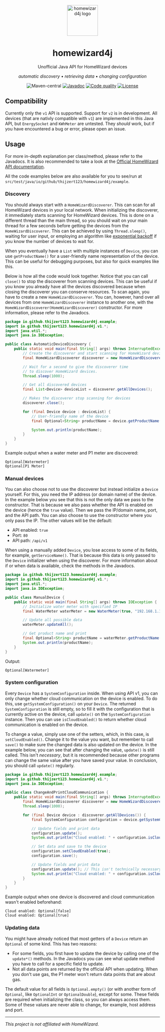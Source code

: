 <div align="center">
  <img src="https://github.com/Thijzert123/homewizard4j/blob/main/logo.png?raw=true" alt="homewizard4j logo" width=100 height=100 />
  <h1>homewizard4j</h1>
  Unofficial Java API for HomeWizard devices

  _automatic discovery_ • _retrieving data_ • _changing configuration_

  ![Maven-central](https://img.shields.io/maven-central/v/io.github.thijzert123/homewizard4j?style=for-the-badge&logo=maven&color=blue)
  [![Javadoc](https://javadoc.io/badge2/io.github.thijzert123/homewizard4j/javadoc.svg?style=for-the-badge&color=yellow)](https://javadoc.io/doc/io.github.thijzert123/homewizard4j) 
  [![Code quality](https://img.shields.io/codefactor/grade/github/Thijzert123/homewizard4j?style=for-the-badge)](https://www.codefactor.io/repository/github/thijzert123/homewizard4j)
  [![License](https://img.shields.io/github/license/Thijzert123/homewizard4j?style=for-the-badge&color=A9CF04)](https://opensource.org/license/apache-2-0)
</div>

## Compatibility
Currently only the `v1` API is supported. Support for `v2` is in development. All devices (that are nativly compatible with `v1`) are implemented in this Java API, but `EnergySocket` and `KWhMeter` are untested. They _should_ work, but if you have encountered a bug or error, please open an issue.

## Usage
For more in-depth explanation per class/method, please refer to the Javadocs. It is also recommended to take a look at the [Official HomeWizard API documentation](https://api-documentation.homewizard.com/docs/introduction).

All the code examples below are also available for you to see/run at `src/test/java/io/github/thijzert123/homewizard4j/example`.

### Discovery
You should always start with a `HomeWizardDiscoverer`. This can scan for all HomeWizard devices in your local network.
When initializing the discoverer, it immediately starts scanning for HomeWizard devices. This is done on a different thread than the main thread, so you should wait on your main thread for a few seconds before getting the devices from the `HomeWizardDiscoverer`. This can be achieved by using `Thread.sleep()`, waiting for user input, or employing an algorithm like [exponential backoff](https://en.wikipedia.org/wiki/Exponential_backoff) if you know the number of devices to wait for.

When you eventually have a `List` with multiple instances of `Device`, you can use `getProductName()` for a user-friendly name representation of the device. This can be useful for debugging purposes, but also for quick examples like this.

Below is how all the code would look together. Notice that you can call `close()` to stop the discoverer from scanning devices. This can be useful if you know you already have all the devices discovered because when closing the discoverer you can conserve resources. To scan again, you have to create a new `HomeWizardDiscoverer`. You can, however, hand over all devices from one `HomeWizardDiscoverer` instance to another one, with the `HomeWizardDiscoverer(HomeWizardDiscoverer)` constructor.
For more information, please refer to the Javadocs.
```java
package io.github.thijzert123.homewizard4j.example;
import io.github.thijzert123.homewizard4j.v1.*;
import java.util.*;
import java.io.IOException;

public class AutomaticDeviceDiscovery {
    public static void main(final String[] args) throws InterruptedException, IOException {
        // Create the discoverer and start scanning for HomeWizard devices.
        final HomeWizardDiscoverer discoverer = new HomeWizardDiscoverer();

        // Wait for a second to give the discoverer time
        // to discover HomeWizard devices.
        Thread.sleep(1000);

        // Get all discovered devices
        final List<Device> deviceList = discoverer.getAllDevices();

        // Makes the discoverer stop scanning for devices
        discoverer.close();

        for (final Device device : deviceList) {
            // User-friendly name of the device
            final Optional<String> productName = device.getProductName();

            System.out.println(productName);
        }
    }
}
```
Example output when a water meter and P1 meter are discovered:
```
Optional[Watermeter]
Optional[P1 Meter]
```

### Manual devices
You can also choose not to use the discoverer but instead initialize a `Device` yourself. For this, you need the IP address (or domain name) of the device. In the example below you see that this is not the only data we pass to the constructor.
That is because we also pass whether the API is enabled on the device (hence the `true` value). Then we pass the IP/domain name, port, and the API path. You can also choose to use the constructor where you only pass the IP. The other values will be the default:
- API enabled: `true`
- Port: `80`
- API path: `/api/v1`

When using a manually added `Device`, you lose access to some of its fields, for example, `getServiceName()`. That is because this data is only passed to the `Device` initializer when using the discoverer. For more information about if or when data is available, check the methods in the Javadocs.
```java
package io.github.thijzert123.homewizard4j.example;
import io.github.thijzert123.homewizard4j.v1.*;
import java.util.*;
import java.io.IOException;

public class ManualDevice {
    public static void main(final String[] args) throws IOException {
        // Initialize water meter with specified IP
        final WaterMeter waterMeter = new WaterMeter(true, "192.168.1.123", 80, "/api/v1");

        // Update all possible data
        waterMeter.updateAll();

        // Get product name and print
        final Optional<String> productName = waterMeter.getProductName();
        System.out.println(productName);
    }
}
```
Output:
```
Optional[Watermeter]
```

### System configuration
Every `Device` has a `SystemConfiguration` inside. When using API v1, you can only change whether cloud communication on the device is enabled. To do this, use `getSystemConfiguration()` on your `Device`. The returned `SystemConfiguration` is still empty, so to fill it with the configuration that is currently active on the device, call `update()` on the `SystemConfiguration` instance. Then you can use `isCloudEnabled()` to return whether cloud communication is enabled on the device.

To change a value, simply use one of the setters, which, in this case, is `setCloudEnabled()`. Change it to the value you want, but remember to call `save()` to make sure the changed data is also updated on the device.
In the example below, you can see that after changing the value, `update()` is still called. This isn't _necessary_, but it is recommended because other programs can change the same value after you have saved your value.
In conclusion, you should call `update()` regularly.
```java
package io.github.thijzert123.homewizard4j.example;
import io.github.thijzert123.homewizard4j.v1.*;
import java.io.IOException;

public class ChangeAndPrintCloudCommunication {
    public static void main(final String[] args) throws InterruptedException, IOException {
        final HomeWizardDiscoverer discoverer = new HomeWizardDiscoverer();
        Thread.sleep(1000);

        for (final Device device : discoverer.getAllDevices()) {
            final SystemConfiguration configuration = device.getSystemConfiguration();

            // Update fields and print data
            configuration.update();
            System.out.println("Cloud enabled: " + configuration.isCloudEnabled());

            // Set data and save to the device
            configuration.setCloudEnabled(true);
            configuration.save();

            // Update fields and print data
            configuration.update(); // This isn't technically necessary, but it's good practise
            System.out.println("Cloud enabled: " + configuration.isCloudEnabled());
        }
    }
}
```
Example output when one device is discovered and cloud communication wasn't enabled beforehand:
```
Cloud enabled: Optional[false]
Cloud enabled: Optional[true]
```

### Updating data
You might have already noticed that most getters of a `Device` return an `Optional` of some kind. This has two reasons:
- For some fields, you first have to update the device by calling one of the `update*()` methods. In the Javadocs you can see what update method you have to call for a specific field to update.
- Not all data points are returned by the official API when updating. When you don't use gas, the P1 meter won't return data points that are about gas.

The default value for all fields is `Optional.empty()` (or with another form of `Optional`, like `OptionalInt` or `OptionalDouble`), except for some. These fields are required when initializing the class, so you can always access them. Some of these values are never able to change, for example, host address and port.

---
_This project is not affiliated with HomeWizard._

